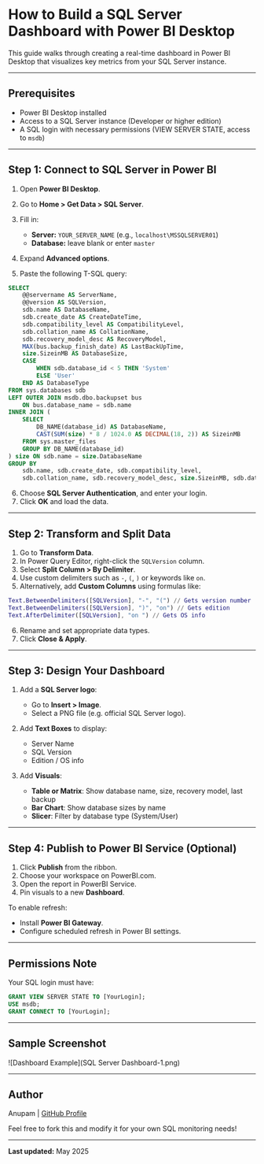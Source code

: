 # How to Build a SQL Server Dashboard with Power BI Desktop

This guide walks through creating a real-time dashboard in Power BI Desktop that visualizes key metrics from your SQL Server instance.

---

## Prerequisites

* Power BI Desktop installed
* Access to a SQL Server instance (Developer or higher edition)
* A SQL login with necessary permissions (VIEW SERVER STATE, access to `msdb`)

---

## Step 1: Connect to SQL Server in Power BI

1. Open **Power BI Desktop**.
2. Go to **Home > Get Data > SQL Server**.
3. Fill in:

   * **Server:** `YOUR_SERVER_NAME` (e.g., `localhost\MSSQLSERVER01`)
   * **Database:** leave blank or enter `master`
4. Expand **Advanced options**.
5. Paste the following T-SQL query:

```sql
SELECT
    @@servername AS ServerName,
    @@version AS SQLVersion,
    sdb.name AS DatabaseName,
    sdb.create_date AS CreateDateTime,
    sdb.compatibility_level AS CompatibilityLevel,
    sdb.collation_name AS CollationName,
    sdb.recovery_model_desc AS RecoveryModel,
    MAX(bus.backup_finish_date) AS LastBackUpTime,
    size.SizeinMB AS DatabaseSize,
    CASE
        WHEN sdb.database_id < 5 THEN 'System'
        ELSE 'User'
    END AS DatabaseType
FROM sys.databases sdb
LEFT OUTER JOIN msdb.dbo.backupset bus
    ON bus.database_name = sdb.name
INNER JOIN (
    SELECT
        DB_NAME(database_id) AS DatabaseName,
        CAST(SUM(size) * 8 / 1024.0 AS DECIMAL(18, 2)) AS SizeinMB
    FROM sys.master_files
    GROUP BY DB_NAME(database_id)
) size ON sdb.name = size.DatabaseName
GROUP BY
    sdb.name, sdb.create_date, sdb.compatibility_level,
    sdb.collation_name, sdb.recovery_model_desc, size.SizeinMB, sdb.database_id;
```

6. Choose **SQL Server Authentication**, and enter your login.
7. Click **OK** and load the data.

---

## Step 2: Transform and Split Data

1. Go to **Transform Data**.
2. In Power Query Editor, right-click the `SQLVersion` column.
3. Select **Split Column > By Delimiter**.
4. Use custom delimiters such as `-`, `(`, `)` or keywords like `on`.
5. Alternatively, add **Custom Columns** using formulas like:

```m
Text.BetweenDelimiters([SQLVersion], "-", "(") // Gets version number
Text.BetweenDelimiters([SQLVersion], ")", "on") // Gets edition
Text.AfterDelimiter([SQLVersion], "on ") // Gets OS info
```

6. Rename and set appropriate data types.
7. Click **Close & Apply**.

---

## Step 3: Design Your Dashboard

1. Add a **SQL Server logo**:

   * Go to **Insert > Image**.
   * Select a PNG file (e.g. official SQL Server logo).

2. Add **Text Boxes** to display:

   * Server Name
   * SQL Version
   * Edition / OS info

3. Add **Visuals**:

   * **Table or Matrix**: Show database name, size, recovery model, last backup
   * **Bar Chart**: Show database sizes by name
   * **Slicer**: Filter by database type (System/User)

---

## Step 4: Publish to Power BI Service (Optional)

1. Click **Publish** from the ribbon.
2. Choose your workspace on PowerBI.com.
3. Open the report in PowerBI Service.
4. Pin visuals to a new **Dashboard**.

To enable refresh:

* Install **Power BI Gateway**.
* Configure scheduled refresh in Power BI settings.

---

## Permissions Note

Your SQL login must have:

```sql
GRANT VIEW SERVER STATE TO [YourLogin];
USE msdb;
GRANT CONNECT TO [YourLogin];
```

---

## Sample Screenshot

![Dashboard Example](SQL Server Dashboard-1.png)

---

## Author

Anupam | [GitHub Profile](https://github.com/datawithanupamg)

Feel free to fork this and modify it for your own SQL monitoring needs!

---

**Last updated:** May 2025
